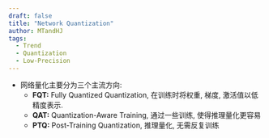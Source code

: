 ```yaml
---
draft: false
title: "Network Quantization"
author: MTandHJ
tags:
  - Trend
  - Quantization
  - Low-Precision
---
```



- 网络量化主要分为三个主流方向:
    - **FQT:** Fully Quantized Quantization, 在训练时将权重, 梯度, 激活值以低精度表示.
    - **QAT:** Quantization-Aware Training, 通过一些训练, 使得推理量化更容易
    - **PTQ:** Post-Training Quantization, 推理量化, 无需反复训练

<!-- 使用更高效的CSS加载方式 -->
<link rel="stylesheet" href="/css/timeline.css">

<div id="timeline">
  <!-- 时间线将由 JavaScript 自动生成 -->
</div>

<script>
// 时间线数据
window.timelineData = [

  {
    "date": "2025-05-02",
    "title": "Low-Precision Training of Large Language Models: Methods, Challenges, and Opportunities",
    "description": "Survey, 调研了一系列低精度训练方法",
    "paperUrl": "https://arxiv.org/abs/2505.01043",
    "imageUrl": "https://raw.githubusercontent.com/MTandHJ/blog_source/master/images/20250703175040.png",
    "importance": "novel"
  },

  {
    "date": "2023-06-21",
    "title": "Training Transformers with 4-bit Integers",
    "description": "4-bit FQT, 针对 transformers 4-bit 量化提出了一系列解决方法",
    "paperUrl": "https://arxiv.org/pdf/2306.11987",
    "imageUrl": "",
    "importance": "novel"
  },

  {
    "date": "2023-06-01",
    "title": "AWQ",
    "description": "4-bit PTQ, 通过 Weight, Activation 的互补 Scaling 解决激活值的异常值",
    "paperUrl": "https://arxiv.org/abs/2306.00978",
    "imageUrl": "https://raw.githubusercontent.com/MTandHJ/blog_source/master/images/20250703175234.png",
    "importance": "seminal"
  },

  {
    "date": "2021-12-19",
    "title": "LUQ",
    "description": "4-bit QAT, 通过 Logarithmic Unbiased Quantization 来更好地适应对数形状的梯度分布",
    "paperUrl": "https://arxiv.org/abs/2112.10769",
    "imageUrl": "",
    "importance": "emmm"
  },

  {
    "date": "2021-01-25",
    "title": "CPT",
    "description": "Cyclic Precision Training, 类似 CosineAnnealingWarmRestarts 的 Precision 循环机制",
    "paperUrl": "/posts/cpt/",
    "imageUrl": "",
    "importance": "novel"
  },

  {
    "date": "2020-06-01",
    "title": "Ultra-Low Precision 4-bit Training of Deep Neural Networks",
    "description": "4-bit FQT, 提出一种特殊的 FP4 format 以及 Grad Scale 机制来实现 4-bit 量化",
    "paperUrl": "https://proceedings.neurips.cc/paper_files/paper/2020/file/13b919438259814cd5be8cb45877d577-Paper.pdf",
    "imageUrl": "",
    "importance": "emmm"
  },

  {
    "date": "2019-04-26",
    "title": "SWALP",
    "description": "FQT, 通过 Stochastic Weight Averaging 稳定低精度训练",
    "paperUrl": "/posts/swalp",
    "imageUrl": "https://raw.githubusercontent.com/MTandHJ/blog_source/master/images/20250506174807.png",
    "importance": "emmm"
  },

  {
    "date": "2019-01-23",
    "title": "Backprop with Approximate Activations for Memory-efficient Network Training",
    "description": "针对使用 BatchNorm, ReLU 特殊的反向传播机制",
    "paperUrl": "https://arxiv.org/abs/1901.07988",
    "imageUrl": "https://raw.githubusercontent.com/MTandHJ/blog_source/master/images/20250703175435.png",
    "importance": "emmm"
  },

  {
    "date": "2019-01-01",
    "title": "HAWQ",
    "description": "QAT, 通过首特征值确定 block 所需的 bitwidth, 并通过 multi-state fine-tuning 恢复精度",
    "paperUrl": "https://ieeexplore.ieee.org/document/9009512/",
    "imageUrl": "https://raw.githubusercontent.com/MTandHJ/blog_source/master/images/20250703175546.png",
    "importance": "emmm"
  },

  {
    "date": "2018-12-19",
    "title": "Training Deep Neural Networks with 8-bit Floating Point Numbers",
    "description": "8-bit FQT, 特殊的 FP8 格式 + Chunk-based accumulation + stochastic rounding",
    "paperUrl": "https://arxiv.org/abs/1812.08011",
    "imageUrl": "https://raw.githubusercontent.com/MTandHJ/blog_source/master/images/20250703175653.png",
    "importance": "novel"
  },

  {
    "date": "2018-05-25",
    "title": "Range Batch Normalization",
    "description": "8-bit FQT, 改进低精度训练中 BN 的数值不稳定的问题",
    "paperUrl": "https://arxiv.org/abs/1805.11046",
    "imageUrl": "",
    "importance": "novel"
  },

  {
    "date": "2017-10-10",
    "title": "Mixed Precision Training",
    "description": "FQT, FP16 混合精度训练的开山之作",
    "paperUrl": "https://arxiv.org/abs/1710.03740",
    "imageUrl": "https://raw.githubusercontent.com/MTandHJ/blog_source/master/images/20250703175742.png",
    "importance": "seminal"
  },

  {
    "date": "2017-02-10",
    "title": "INQ",
    "description": "QAT, 一步一步地量化网络",
    "paperUrl": "https://arxiv.org/abs/1702.03044",
    "imageUrl": "https://raw.githubusercontent.com/MTandHJ/blog_source/master/images/20250703175813.png",
    "importance": "emmm"
  },

  {
    "date": "2015-02-09",
    "title": "Deep Learning with Limited Numerical Precision",
    "description": "深度学习中初步尝试低精度训练, 提出了很多 tricks",
    "paperUrl": "https://arxiv.org/abs/1502.02551",
    "imageUrl": "",
    "importance": "emmm"
  },

];
</script>

<!-- 使用defer属性延迟执行脚本，不阻塞页面渲染 -->
<script src="/js/timeline.js" defer></script>
